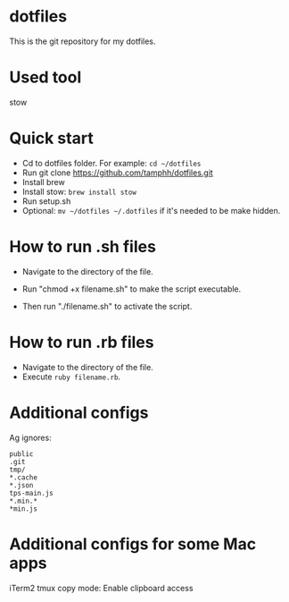 # dotfiles
This is the git repository for my dotfiles.

# Used tool
stow

# Quick start
- Cd to dotfiles folder. For example: ```cd ~/dotfiles```
- Run git clone https://github.com/tamphh/dotfiles.git
- Install brew
- Install stow: ```brew install stow```
- Run setup.sh
- Optional: ```mv ~/dotfiles ~/.dotfiles``` if it's needed to be make hidden.

# How to run .sh files
- Navigate to the directory of the file. 

- Run "chmod +x filename.sh" to make the script executable. 

- Then run "./filename.sh" to activate the script.

# How to run .rb files
- Navigate to the directory of the file. 
- Execute ```ruby filename.rb```.

# Additional configs
Ag ignores:
  ```node_modules
  public
  .git
  tmp/
  *.cache
  *.json
  tps-main.js
  *.min.*
  *min.js
  ```
# Additional configs for some Mac apps
iTerm2 tmux copy mode: Enable clipboard access 
